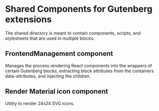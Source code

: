 # Shared Components for Gutenberg extensions

The shared directory is meant to contain components, scripts, and stylesheets that are used in multiple blocks.

## FrontendManagement component

Manages the process rendering React components into the wrappers of certain Gutenberg blocks, extracting block attributes from the containers data-attributes, and injecting the children.  

## Render Material icon component

Utility to render 24x24 SVG icons.
